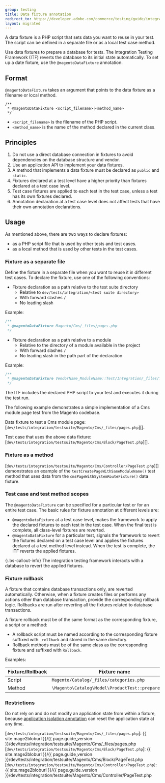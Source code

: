 ```yaml
---
group: testing
title: Data fixture annotation
redirect_to: https://developer.adobe.com/commerce/testing/guide/integration/annotations/magento-data-fixture/
layout: migrated
---
```


A data fixture is a PHP script that sets data you want to reuse in your test.
The script can be defined in a separate file or as a local test case method.

Use data fixtures to prepare a database for tests.
The Integration Testing Framework (ITF) reverts the database to its initial state automatically.
To set up a date fixture, use the `@magentoDataFixture` annotation.

## Format

`@magentoDataFixture` takes an argument that points to the data fixture as a filename or local method.

```php?start_inline=1
/**
 * @magentoDataFixture <script_filename>|<method_name>
 */
```

-  `<script_filename>` is the filename of the PHP script.
-  `<method_name>` is the name of the method declared in the current class.

## Principles

1. Do not use a direct database connection in fixtures to avoid dependencies on the database structure and vendor.
1. Use an application API to implement your data fixtures.
1. A method that implements a data fixture must be declared as `public` and `static`.
1. Fixtures declared at a test level have a higher priority than fixtures declared at a test case level.
1. Test case fixtures are applied to each test in the test case, unless a test has its own fixtures declared.
1. Annotation declaration at a test case level does not affect tests that have their own annotation declarations.

## Usage

As mentioned above, there are two ways to declare fixtures:

-  as a PHP script file that is used by other tests and test cases.
-  as a local method that is used by other tests in the test cases.

### Fixture as a separate file

Define the fixture in a separate file when you want to reuse it in different test cases.
To declare the fixture, use one of the following conventions:

-  Fixture declaration as a path relative to the test suite directory
   -  Relative to `dev/tests/integration/<test suite directory>`
   -  With forward slashes `/`
   -  No leading slash

  Example:

  ```php
  /**
   * @magentoDataFixture Magento/Cms/_files/pages.php
   */
  ```

-  Fixture declaration as a path relative to a module
   -  Relative to the directory of a module available in the project
   -  With forward slashes `/`
   -  No leading slash in the path part of the declaration

  Example:

  ```php
  /**
   * @magentoDataFixture VendorName_ModuleName::Test/Integration/_files/fixture_name.php
   */
  ```

The ITF includes the declared PHP script to your test and executes it during the test run.

The following example demonstrates a simple implementation of a Cms module page test from the Magento codebase.

Data fixture to test a Cms module page: [`dev/tests/integration/testsuite/Magento/Cms/_files/pages.php`][].

Test case that uses the above data fixture: [`dev/tests/integration/testsuite/Magento/Cms/Block/PageTest.php`][].

### Fixture as a method

[`dev/tests/integration/testsuite/Magento/Cms/Controller/PageTest.php`][] demonstrates an example of the `testCreatePageWithSameModuleName()` test method that uses data from the `cmsPageWithSystemRouteFixture()` data fixture.

### Test case and test method scopes

The `@magentoDataFixture` can be specified for a particular test or for an entire test case.
The basic rules for fixture annotation at different levels are:

-  `@magentoDataFixture` at a test case level, makes the framework to apply the declared fixtures to each test in the test case.
  When the final test is complete, all class-level fixtures are reverted.
-  `@magentoDataFixture` for a particular test, signals the framework to revert the fixtures declared on a test case level and applies the fixtures declared at a test method level instead.
  When the test is complete, the ITF reverts the applied fixtures.

 {:.bs-callout-info}
The integration testing framework interacts with a database to revert the applied fixtures.

### Fixture rollback

A fixture that contains database transactions only, are reverted automatically.
Otherwise, when a fixture creates files or performs any actions other than database transaction, provide the corresponding rollback logic.
Rollbacks are run after reverting all the fixtures related to database transactions.

A fixture rollback must be of the same format as the corresponding fixture, a script or a method:

-  A rollback script must be named according to the corresponding fixture suffixed with `_rollback` and stored in the same directory.
-  Rollback methods must be of the same class as the corresponding fixture and suffixed with `Rollback`.

Examples:

Fixture/Rollback | Fixture name                                         | Rollback name
-----------------|------------------------------------------------------|-------------------------------------------------------------
Script           | `Magento/Catalog/_files/categories.php`              | `Magento/Catalog/_files/categories_rollback.php`
Method           | `\Magento\Catalog\Model\ProductTest::prepareProduct` | `\Magento\Catalog\Model\ProductTest::prepareProductRollback`

### Restrictions

Do not rely on and do not modify an application state from within a fixture, because [application isolation annotation][magentoAppIsolation] can reset the application state at any time.

<!-- Link definitions -->

[magentoAppIsolation]: magento-app-isolation.html
[`dev/tests/integration/testsuite/Magento/Cms/_files/pages.php`]: {{ site.mage2bloburl }}/{{ page.guide_version }}/dev/tests/integration/testsuite/Magento/Cms/_files/pages.php
[`dev/tests/integration/testsuite/Magento/Cms/Block/PageTest.php`]: {{ site.mage2bloburl }}/{{ page.guide_version }}/dev/tests/integration/testsuite/Magento/Cms/Block/PageTest.php
[`dev/tests/integration/testsuite/Magento/Cms/Controller/PageTest.php`]: {{ site.mage2bloburl }}/{{ page.guide_version }}/dev/tests/integration/testsuite/Magento/Cms/Controller/PageTest.php
